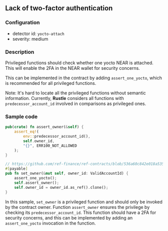 ## Lack of two-factor authentication

### Configuration

* detector id: `yocto-attach`
* severity: medium

### Description

Privileged functions should check whether one yocto NEAR is attached. This will enable the 2FA in the NEAR wallet for security concerns.

This can be implemented in the contract by adding `assert_one_yocto`, which is recommended for all privileged functions.

Note: It's hard to locate all the privileged functions without semantic information. Currently, **Rustle** considers all functions with `predecessor_account_id` involved in comparisons as privileged ones.

### Sample code

```rust
pub(crate) fn assert_owner(&self) {
    assert_eq!(
        env::predecessor_account_id(),
        self.owner_id,
        "{}", ERR100_NOT_ALLOWED
    );
}

// https://github.com/ref-finance/ref-contracts/blob/536a60c842e018a535b478c874c747bde82390dd/ref-exchange/src/owner.rs#L16
#[payable]
pub fn set_owner(&mut self, owner_id: ValidAccountId) {
    assert_one_yocto();
    self.assert_owner();
    self.owner_id = owner_id.as_ref().clone();
}
```

In this sample, `set_owner` is a privileged function and should only be invoked by the contract owner. Function `assert_owner` ensures the privilege by checking its `predecessor_account_id`. This function should have a 2FA for security concerns, and this can be implemented by adding an `assert_one_yocto` invocation in the function.
